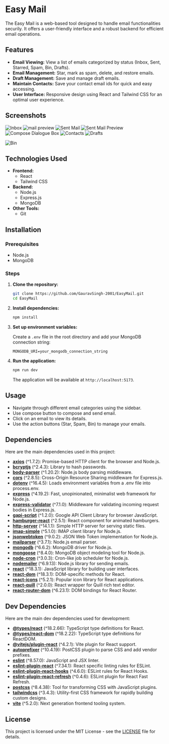 # Easy Mail

The Easy Mail is a web-based tool designed to handle email functionalities securily. It offers a user-friendly interface and a robust backend for efficient email operations.

## Features

- **Email Viewing:** View a list of emails categorized by status (Inbox, Sent, Starred, Spam, Bin, Drafts).
- **Email Management:** Star, mark as spam, delete, and restore emails.
- **Draft Management:** Save and manage draft emails.
- **Maintain Contacts:** Save your contact email ids for quick and easy accessing.
- **User Interface:** Responsive design using React and Tailwind CSS for an optimal user experience.
  
## Screenshots
![Inbox](https://github.com/GauravSingh-2001/EasyMail/assets/105958066/92ab73b1-aa33-4f2f-a5f1-2f7067259692)
![mail preview](https://github.com/GauravSingh-2001/EasyMail/assets/105958066/e4784825-eae2-491e-9067-ba9256ebbda3)
![Sent Mail](https://github.com/GauravSingh-2001/EasyMail/assets/105958066/7ef2f5aa-bd26-4227-a92a-11c1d39ac8c2)
![Sent Mail Preview](https://github.com/GauravSingh-2001/EasyMail/assets/105958066/3a012aa3-a1a2-419e-98ca-d49a1a968993)
![Compose Dialogue Box](https://github.com/GauravSingh-2001/EasyMail/assets/105958066/391fb75d-46bb-46d0-97e4-1e410e3ae83d)
![Contacts](https://github.com/GauravSingh-2001/EasyMail/assets/105958066/fb6c6481-76b3-4ba7-b10d-ef1e1e9465af)
![Drafts](https://github.com/GauravSingh-2001/EasyMail/assets/105958066/a79e72be-a94f-4b49-9163-fedc6ee7299d)

![Bin](https://github.com/GauravSingh-2001/EasyMail/assets/105958066/79a07e54-a174-47b7-95c0-9bd51d10ef61)

## Technologies Used

- **Frontend:**
  - React
  - Tailwind CSS
- **Backend:**
  - Node.js
  - Express.js
  - MongoDB
- **Other Tools:**
  - Git

## Installation

### Prerequisites

- Node.js
- MongoDB

### Steps

1. **Clone the repository:**

   ```bash
   git clone https://github.com/GauravSingh-2001/EasyMail.git
   cd EasyMail
   ```

2. **Install dependencies:**

   ```bash
   npm install
   ```

3. **Set up environment variables:**

   Create a `.env` file in the root directory and add your MongoDB connection string:

   ```
   MONGODB_URI=your_mongodb_connection_string
   ```

4. **Run the application:**

   ```bash
   npm run dev
   ```

   The application will be available at `http://localhost:5173`.

## Usage

- Navigate through different email categories using the sidebar.
- Use compose button to compose and send email.
- Click on an email to view its details.
- Use the action buttons (Star, Spam, Bin) to manage your emails.

## Dependencies

Here are the main dependencies used in this project:

- **[axios](https://www.npmjs.com/package/axios)** (^1.7.2): Promise-based HTTP client for the browser and Node.js.
- **[bcryptjs](https://www.npmjs.com/package/bcryptjs)** (^2.4.3): Library to hash passwords.
- **[body-parser](https://www.npmjs.com/package/body-parser)** (^1.20.2): Node.js body parsing middleware.
- **[cors](https://www.npmjs.com/package/cors)** (^2.8.5): Cross-Origin Resource Sharing middleware for Express.js.
- **[dotenv](https://www.npmjs.com/package/dotenv)** (^16.4.5): Loads environment variables from a .env file into process.env.
- **[express](https://www.npmjs.com/package/express)** (^4.19.2): Fast, unopinionated, minimalist web framework for Node.js.
- **[express-validator](https://www.npmjs.com/package/express-validator)** (^7.1.0): Middleware for validating incoming request bodies in Express.js.
- **[gapi-script](https://www.npmjs.com/package/gapi-script)** (^1.2.0): Google API Client Library for browser JavaScript.
- **[hamburger-react](https://www.npmjs.com/package/hamburger-react)** (^2.5.1): React component for animated hamburgers.
- **[http-server](https://www.npmjs.com/package/http-server)** (^14.1.1): Simple HTTP server for serving static files.
- **[imap-simple](https://www.npmjs.com/package/imap-simple)** (^5.1.0): IMAP client library for Node.js.
- **[jsonwebtoken](https://www.npmjs.com/package/jsonwebtoken)** (^9.0.2): JSON Web Token implementation for Node.js.
- **[mailparser](https://www.npmjs.com/package/mailparser)** (^3.7.1): Node.js email parser.
- **[mongodb](https://www.npmjs.com/package/mongodb)** (^6.6.2): MongoDB driver for Node.js.
- **[mongoose](https://www.npmjs.com/package/mongoose)** (^8.4.0): MongoDB object modeling tool for Node.js.
- **[node-cron](https://www.npmjs.com/package/node-cron)** (^3.0.3): Cron-like job scheduler for Node.js.
- **[nodemailer](https://www.npmjs.com/package/nodemailer)** (^6.9.13): Node.js library for sending emails.
- **[react](https://www.npmjs.com/package/react)** (^18.3.1): JavaScript library for building user interfaces.
- **[react-dom](https://www.npmjs.com/package/react-dom)** (^18.3.1): DOM-specific methods for React.
- **[react-icons](https://www.npmjs.com/package/react-icons)** (^5.2.1): Popular icon library for React applications.
- **[react-quill](https://www.npmjs.com/package/react-quill)** (^2.0.0): React wrapper for Quill rich text editor.
- **[react-router-dom](https://www.npmjs.com/package/react-router-dom)** (^6.23.1): DOM bindings for React Router.

## Dev Dependencies

Here are the main dev dependencies used for development:

- **[@types/react](https://www.npmjs.com/package/@types/react)** (^18.2.66): TypeScript type definitions for React.
- **[@types/react-dom](https://www.npmjs.com/package/@types/react-dom)** (^18.2.22): TypeScript type definitions for ReactDOM.
- **[@vitejs/plugin-react](https://www.npmjs.com/package/@vitejs/plugin-react)** (^4.2.1): Vite plugin for React support.
- **[autoprefixer](https://www.npmjs.com/package/autoprefixer)** (^10.4.19): PostCSS plugin to parse CSS and add vendor prefixes.
- **[eslint](https://www.npmjs.com/package/eslint)** (^8.57.0): JavaScript and JSX linter.
- **[eslint-plugin-react](https://www.npmjs.com/package/eslint-plugin-react)** (^7.34.1): React specific linting rules for ESLint.
- **[eslint-plugin-react-hooks](https://www.npmjs.com/package/eslint-plugin-react-hooks)** (^4.6.0): ESLint rules for React Hooks.
- **[eslint-plugin-react-refresh](https://www.npmjs.com/package/eslint-plugin-react-refresh)** (^0.4.6): ESLint plugin for React Fast Refresh.
- **[postcss](https://www.npmjs.com/package/postcss)** (^8.4.38): Tool for transforming CSS with JavaScript plugins.
- **[tailwindcss](https://www.npmjs.com/package/tailwindcss)** (^3.4.3): Utility-first CSS framework for rapidly building custom designs.
- **[vite](https://www.npmjs.com/package/vite)** (^5.2.0): Next generation frontend tooling system.


## License

This project is licensed under the MIT License - see the [LICENSE](LICENSE) file for details.

